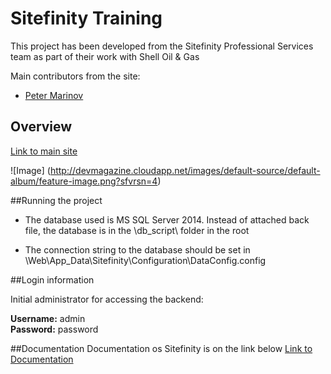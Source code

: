 # Sitefinity Training
This project has been developed from the Sitefinity Professional Services team as part of their work with Shell Oil & Gas

Main contributors from the site:

* [Peter Marinov](https://github.com/PeterMarinov)


## Overview

[Link to main site](http://devmagazine.cloudapp.net/)

![Image] (http://devmagazine.cloudapp.net/images/default-source/default-album/feature-image.png?sfvrsn=4)

##Running the project

* The database used is MS SQL Server 2014. Instead of attached back file, the database is in the \db_script\ folder in the root

* The connection string to the database should be set in   
\Web\App_Data\Sitefinity\Configuration\DataConfig.config

##Login information

Initial administrator for accessing the backend:   

**Username:** admin   
**Password:** password

##Documentation
Documentation os Sitefinity is on the link below
[Link to Documentation](http://docs.sitefinity.com/)